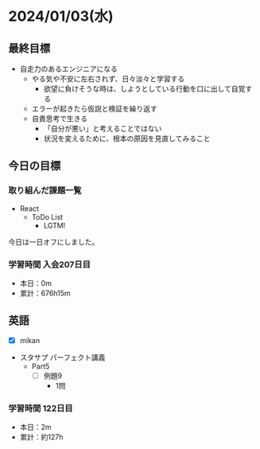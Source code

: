 # 2024/01/03(水)

## 最終目標

- 自走力のあるエンジニアになる
  - やる気や不安に左右されず、日々淡々と学習する
    - 欲望に負けそうな時は、しようとしている行動を口に出して自覚する
  - エラーが起きたら仮説と検証を繰り返す
  - 自責思考で生きる
    - 「自分が悪い」と考えることではない
    - 状況を変えるために、根本の原因を見直してみること

## 今日の目標

### 取り組んだ課題一覧

- React
  - ToDo List
    - LGTM!

今日は一日オフにしました。

### 学習時間 入会207日目

- 本日：0m
- 累計：676h15m

## 英語

- [x] mikan

- スタサプ パーフェクト講義
  - Part5
    - [ ] 例題9
      - 1問

### 学習時間 122日目

- 本日：2m
- 累計：約127h
